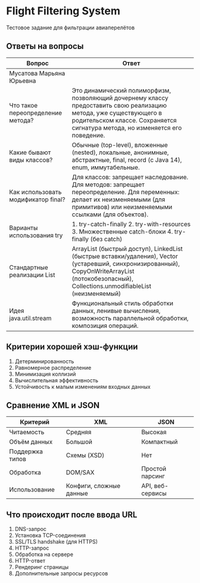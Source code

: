 # Flight Filtering System

Тестовое задание для фильтрации авиаперелётов

## Ответы на вопросы

| Вопрос | Ответ |
|--------|-------|
| Мусатова Марьяна Юрьевна |  |
| Что такое переопределение метода? | Это динамический полиморфизм, позволяющий дочернему классу предоставить свою реализацию метода, уже существующего в родительском классе. Сохраняется сигнатура метода, но изменяется его поведение. |
| Какие бывают виды классов? | Обычные (top-level), вложенные (nested), локальные, анонимные, абстрактные, final, record (с Java 14), enum, иммутабельные. |
| Как использовать модификатор final? | Для классов: запрещает наследование. Для методов: запрещает переопределение. Для переменных: делает их неизменяемыми (для примитивов) или неизменяемыми ссылками (для объектов). |
| Варианты использования try | 1. try-catch-finally 2. try-with-resources 3. Множественные catch-блоки 4. try-finally (без catch) |
| Стандартные реализации List | ArrayList (быстрый доступ), LinkedList (быстрые вставки/удаления), Vector (устаревший, синхронизированный), CopyOnWriteArrayList (потокобезопасный), Collections.unmodifiableList (неизменяемый) |
| Идея java.util.stream | Функциональный стиль обработки данных, ленивые вычисления, возможность параллельной обработки, композиция операций. |

## Критерии хорошей хэш-функции

1. Детерминированность
2. Равномерное распределение
3. Минимизация коллизий
4. Вычислительная эффективность
5. Устойчивость к малым изменениям входных данных

## Сравнение XML и JSON

| Критерий | XML | JSON |
|----------|-----|------|
| Читаемость | Средняя | Высокая |
| Объём данных | Большой | Компактный |
| Поддержка типов | Схемы (XSD) | Нет |
| Обработка | DOM/SAX | Простой парсинг |
| Использование | Конфиги, сложные данные | API, веб-сервисы |

## Что происходит после ввода URL

1. DNS-запрос
2. Установка TCP-соединения
3. SSL/TLS handshake (для HTTPS)
4. HTTP-запрос
5. Обработка на сервере
6. HTTP-ответ
7. Рендеринг страницы
8. Дополнительные запросы ресурсов
